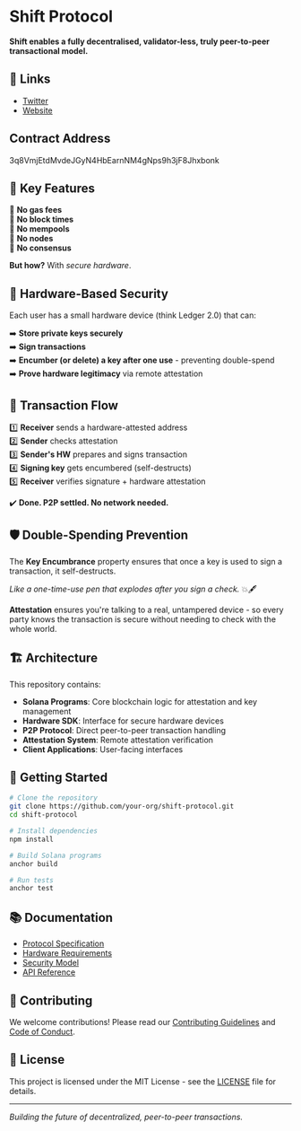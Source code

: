 # Shift Protocol

**Shift enables a fully decentralised, validator-less, truly peer-to-peer transactional model.**

## 🔗 Links

- [Twitter](https://x.com/shiftfdn)
- [Website](https://shiftfdn.fun/)

## Contract Address

3q8VmjEtdMvdeJGyN4HbEarnNM4gNps9h3jF8Jhxbonk

## 🚀 Key Features

🚫 **No gas fees**  
🚫 **No block times**  
🚫 **No mempools**  
🚫 **No nodes**  
🚫 **No consensus**  

**But how?** With *secure hardware*.

## 🔐 Hardware-Based Security

Each user has a small hardware device (think Ledger 2.0) that can:

➡️ **Store private keys securely**  
➡️ **Sign transactions**  
➡️ **Encumber (or delete) a key after one use** - preventing double-spend  
➡️ **Prove hardware legitimacy** via remote attestation  

## 🔄 Transaction Flow

1️⃣ **Receiver** sends a hardware-attested address  
2️⃣ **Sender** checks attestation  
3️⃣ **Sender's HW** prepares and signs transaction  
4️⃣ **Signing key** gets encumbered (self-destructs)  
5️⃣ **Receiver** verifies signature + hardware attestation  

✔️ **Done. P2P settled. No network needed.**

## 🛡️ Double-Spending Prevention

The **Key Encumbrance** property ensures that once a key is used to sign a transaction, it self-destructs.

*Like a one-time-use pen that explodes after you sign a check.* 💥🖋️

**Attestation** ensures you're talking to a real, untampered device - so every party knows the transaction is secure without needing to check with the whole world.

## 🏗️ Architecture

This repository contains:

- **Solana Programs**: Core blockchain logic for attestation and key management
- **Hardware SDK**: Interface for secure hardware devices
- **P2P Protocol**: Direct peer-to-peer transaction handling
- **Attestation System**: Remote attestation verification
- **Client Applications**: User-facing interfaces

## 🚀 Getting Started

```bash
# Clone the repository
git clone https://github.com/your-org/shift-protocol.git
cd shift-protocol

# Install dependencies
npm install

# Build Solana programs
anchor build

# Run tests
anchor test
```

## 📚 Documentation

- [Protocol Specification](docs/protocol.md)
- [Hardware Requirements](docs/hardware.md)
- [Security Model](docs/security.md)
- [API Reference](docs/api.md)

## 🤝 Contributing

We welcome contributions! Please read our [Contributing Guidelines](CONTRIBUTING.md) and [Code of Conduct](CODE_OF_CONDUCT.md).

## 📄 License

This project is licensed under the MIT License - see the [LICENSE](LICENSE) file for details.

---

*Building the future of decentralized, peer-to-peer transactions.*
